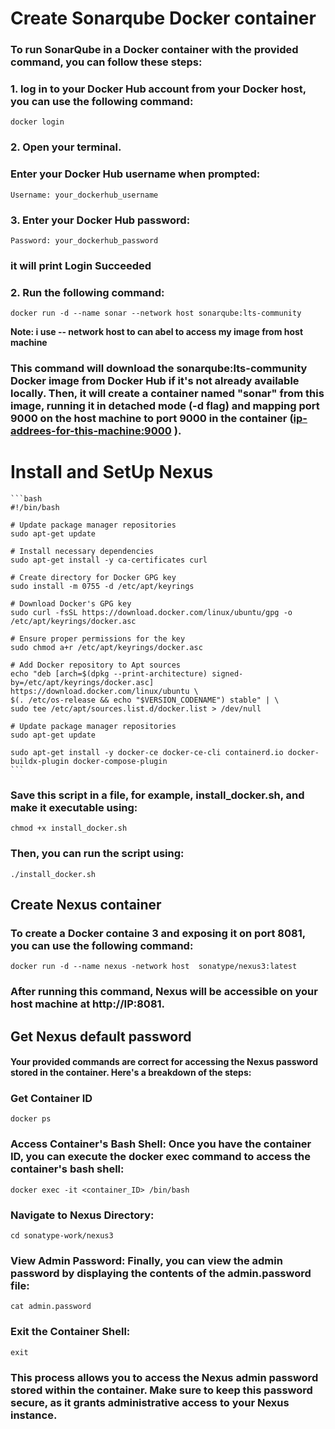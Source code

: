 
# Create Sonarqube Docker container

### To run SonarQube in a Docker container with the provided command, you can follow these steps:
### 1.  log in to your Docker Hub account from your Docker host, you can use the following command: 

`docker login`

### 2. Open your terminal.
### Enter your Docker Hub username when prompted:
`Username: your_dockerhub_username`
### 3. Enter your Docker Hub password:
`Password: your_dockerhub_password`
### it will print Login Succeeded

### 2. Run the following command:

`docker run -d --name sonar --network host sonarqube:lts-community`
    
**Note: i use -- network host to can abel to access my image from host machine**

### This command will download the sonarqube:lts-community Docker image from Docker Hub if it's not already available locally. Then, it will create a container named "sonar" from this image, running it in detached mode (-d flag) and mapping port 9000 on the host machine to port 9000 in the container (<ip-addrees-for-this-machine:9000> ).

# Install and SetUp Nexus 
    ```bash 
    #!/bin/bash

    # Update package manager repositories
    sudo apt-get update

    # Install necessary dependencies
    sudo apt-get install -y ca-certificates curl

    # Create directory for Docker GPG key
    sudo install -m 0755 -d /etc/apt/keyrings

    # Download Docker's GPG key
    sudo curl -fsSL https://download.docker.com/linux/ubuntu/gpg -o /etc/apt/keyrings/docker.asc

    # Ensure proper permissions for the key
    sudo chmod a+r /etc/apt/keyrings/docker.asc

    # Add Docker repository to Apt sources
    echo "deb [arch=$(dpkg --print-architecture) signed-by=/etc/apt/keyrings/docker.asc] https://download.docker.com/linux/ubuntu \
    $(. /etc/os-release && echo "$VERSION_CODENAME") stable" | \
    sudo tee /etc/apt/sources.list.d/docker.list > /dev/null

    # Update package manager repositories
    sudo apt-get update

    sudo apt-get install -y docker-ce docker-ce-cli containerd.io docker-buildx-plugin docker-compose-plugin
    ```

### Save this script in a file, for example, install_docker.sh, and make it executable using:

`chmod +x install_docker.sh`
### Then, you can run the script using:

`./install_docker.sh`

## Create Nexus container


### To create a Docker containe 3 and exposing it on port 8081, you can use the following command: 
`docker run -d --name nexus -network host  sonatype/nexus3:latest` 
### After running this command, Nexus will be accessible on your host machine at http://IP:8081.

## Get Nexus default password
#### Your provided commands are correct for accessing the Nexus password stored in the container. Here's a breakdown of the steps:

### Get Container ID
`docker ps`

### Access Container's Bash Shell: Once you have the container ID, you can execute the docker exec command to access the container's bash shell:
`docker exec -it <container_ID> /bin/bash`
### Navigate to Nexus Directory:
`cd sonatype-work/nexus3`
### View Admin Password: Finally, you can view the admin password by displaying the contents of the admin.password file:

`cat admin.password`

### Exit the Container Shell:
`exit`
### This process allows you to access the Nexus admin password stored within the container. Make sure to keep this password secure, as it grants administrative access to your Nexus instance.

